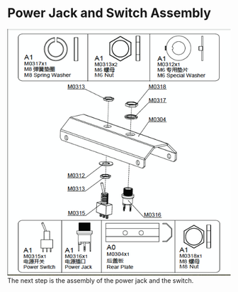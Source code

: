 # Power Jack and Switch Assembly

![power_switch](../img/assembly_img/a_switch.jpg)
The next step is the assembly of the power jack and the switch.
